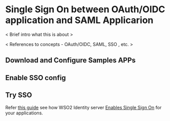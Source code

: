 # Single Sign On between OAuth/OIDC application and SAML Applicarion

< Brief intro what this is about >

< References to concepts - OAuth/OIDC, SAML, SSO , etc. >

## Download and Configure Samples APPs

## Enable SSO config

## Try SSO

Refer [this guide](../../sso/enable-single-sign-on) see how WSO2
Identity server
[Enables Single Sign On](../../sso/enable-single-sign-on) for your
applications.